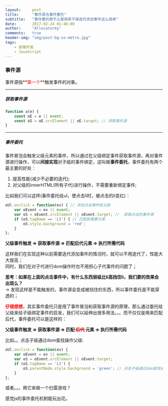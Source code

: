 ```yaml
---
layout:     post
title:      "事件源与事件委托"
subtitle:   "事件委托绝不止是用来干掉迭代添加事件这么简单"
date:       2017-02-24 01:46:00
author:     "AllocatorXy"
comments:   true
header-img: "img/post-bg-os-metro.jpg"
tags:
    - 前端开发
    - JavaScript
---
```


### 事件源
事件源指**<font color="red">第一个</font>**触发事件的对象。
<hr />

##### 获取事件源
```js
function a(e) {
    const oE = e || event;
    const oS = oE.srcElement || oE.target; // 获取事件源
}
```
<hr />

##### 事件委托
事件冒泡会触发父级元素的事件，所以通过在父级绑定事件获取事件源，再对事件源进行操作，可以**间接实现**对子级的事件绑定，这叫做**事件委托**，事件委托有两个最主要的好处：

1. 提高性能(减少不必要的迭代);
2. 对父级的innerHTML(所有子代)进行操作，不需要重新绑定事件;

比如我们可以这样(事件委托给ul，使点击li时，被点击的li变红)：

```js
oUl.onclick = function(ev) { // 添加点击事件给父级
    var oEvent = ev || event;
    var oS = oEvent.srcElement || oEvent.target; //  获取点击的事件源
    if (oS.tagName == 'LI') { // 匹配到需要元素
        oS.style.background = 'red';
    }
};
```

**父级事件触发 => 获取事件源 => 匹配后代元素 => 执行所需代码**

这样我们在实现这种以前需要迭代添加事件的情况时，就可以不用迭代了，性能大大提高；<br />
同时，我们在对子代进行dom操作时也不用担心子代事件的问题了；

**思考：如果在上面的点击事件中，有什么东西层级比li高挡住li，我们要的效果会出现么？**<br />
    -> 发现这样是不能触发的，事件源会变成被挡住的东西，所以事件委托是不能穿透的；

**<font color="red">仔细想想</font>**，其实事件委托只是用了事件冒泡和获取事件源的原理，那么通过委托给父级来给子级绑定事件的启发，我们可以延伸出很多用法。。。而不仅仅是用来匹配后代，事件委托可以是这样的：

**父级事件触发 => 获取事件源 => 匹配~~<font color="red"> 后代 </font>~~元素 => 执行所需代码**

比如。。点击子级通过dom查找操作父级:

```js
oUl.onclick = function(ev) {
    var oEvent = ev || event;
    var oS = oEvent.srcElement || oEvent.target;
    if (oS.tagName == 'LI') {
        oS.parentNode.style.background = 'green'; // 点击子级通过dom查找操作父级
    }
};
```

或者。。。用它来做一个扫雷游戏？

感觉js的事件委托机制能玩出花。